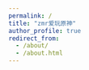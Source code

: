```yaml
---
permalink: /
title: "zmr爱玩原神"
author_profile: true
redirect_from: 
  - /about/
  - /about.html
---
```

